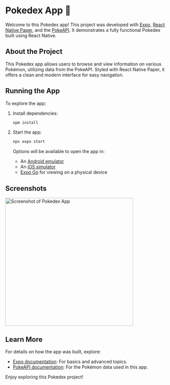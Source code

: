 # Pokedex App 👋

Welcome to this Pokedex app! This project was developed with [Expo](https://expo.dev), [React Native Paper](https://callstack.github.io/react-native-paper/), and the [PokeAPI](https://pokeapi.co/). It demonstrates a fully functional Pokedex built using React Native.

## About the Project

This Pokedex app allows users to browse and view information on various Pokémon, utilizing data from the PokeAPI. Styled with React Native Paper, it offers a clean and modern interface for easy navigation.

## Running the App

To explore the app:

1. Install dependencies:

   ```bash
   npm install
   ```

2. Start the app:

   ```bash
   npx expo start
   ```

   Options will be available to open the app in:

   - An [Android emulator](https://docs.expo.dev/workflow/android-studio-emulator/)
   - An [iOS simulator](https://docs.expo.dev/workflow/ios-simulator/)
   - [Expo Go](https://expo.dev/go) for viewing on a physical device

## Screenshots
<img src="https://github.com/user-attachments/assets/36581d7a-cf21-4d31-81c9-801bdcf7071b" width="400" alt="Screenshot of Pokedex App" />

## Learn More

For details on how the app was built, explore:

- [Expo documentation](https://docs.expo.dev/): For basics and advanced topics.
- [PokeAPI documentation](https://pokeapi.co/docs/v2): For the Pokémon data used in this app.

Enjoy exploring this Pokedex project!
